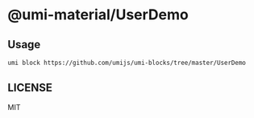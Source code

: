 # @umi-material/UserDemo



## Usage

```sh
umi block https://github.com/umijs/umi-blocks/tree/master/UserDemo
```

## LICENSE

MIT
